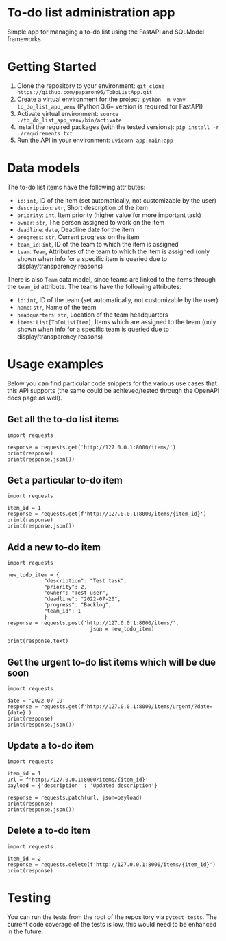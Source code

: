 # To-do list administration app
Simple app for managing a to-do list using the FastAPI and SQLModel frameworks.

# Getting Started

1. Clone the repository to your environment: `git clone https://github.com/paparon96/ToDoListApp.git`
2. Create a virtual environment for the project: `python -m venv to_do_list_app_venv` (Python 3.6+ version is required for FastAPI)
3. Activate virtual environment: `source ./to_do_list_app_venv/bin/activate`
4. Install the required packages (with the tested versions): `pip install -r ./requirements.txt`
5. Run the API in your environment: `uvicorn app.main:app`

# Data models
The to-do list items have the following attributes:
* `id`: `int`, ID of the item (set automatically, not customizable by the user)
* `description`: `str`, Short description of the item
* `priority`: `int`, Item priority (higher value for more important task)
* `owner`: `str`, The person assigned to work on the item
* `deadline`: `date`, Deadline date for the item
* `progress`: `str`, Current progress on the item
* `team_id`: `int`, ID of the team to which the item is assigned
* `team`: `Team`, Attributes of the team to which the item is assigned (only shown when info for a specific item is queried due to display/transparency reasons)

There is also `Team` data model, since teams are linked to the items through the `team_id` attribute. The teams have the following attributes:
* `id`: `int`, ID of the team (set automatically, not customizable by the user)
* `name`: `str`, Name of the team
* `headquarters`: `str`, Location of the team headquarters
* `items`: `List[ToDoListItem]`, Items which are assigned to the team (only shown when info for a specific team is queried due to display/transparency reasons)


# Usage examples

Below you can find particular code snippets for the various use cases that this API supports (the same could be achieved/tested through the OpenAPI docs page as well).

## Get all the to-do list items
```
import requests

response = requests.get('http://127.0.0.1:8000/items/')
print(response)
print(response.json())
```

## Get a particular to-do item
```
import requests

item_id = 1
response = requests.get(f'http://127.0.0.1:8000/items/{item_id}')
print(response)
print(response.json())
```

## Add a new to-do item
```
import requests

new_todo_item = {
            "description": "Test task",
            "priority": 2,
            "owner": "Test user",
            "deadline": "2022-07-20",
            "progress": "Backlog",
            "team_id": 1
            }
response = requests.post('http://127.0.0.1:8000/items/',
                           json = new_todo_item)

print(response.text)
```

## Get the urgent to-do list items which will be due soon
```
import requests

date = '2022-07-19'
response = requests.get(f'http://127.0.0.1:8000/items/urgent/?date={date}')
print(response)
print(response.json())
```

## Update a to-do item
```
import requests

item_id = 1
url = f'http://127.0.0.1:8000/items/{item_id}'
payload = {'description' : 'Updated description'}

response = requests.patch(url, json=payload)
print(response)
print(response.json())
```

## Delete a to-do item
```
import requests

item_id = 2
response = requests.delete(f'http://127.0.0.1:8000/items/{item_id}')
print(response)
```

# Testing
You can run the tests from the root of the repository via `pytest tests`. The current code coverage of the tests is low, this would need to be enhanced in the future.
